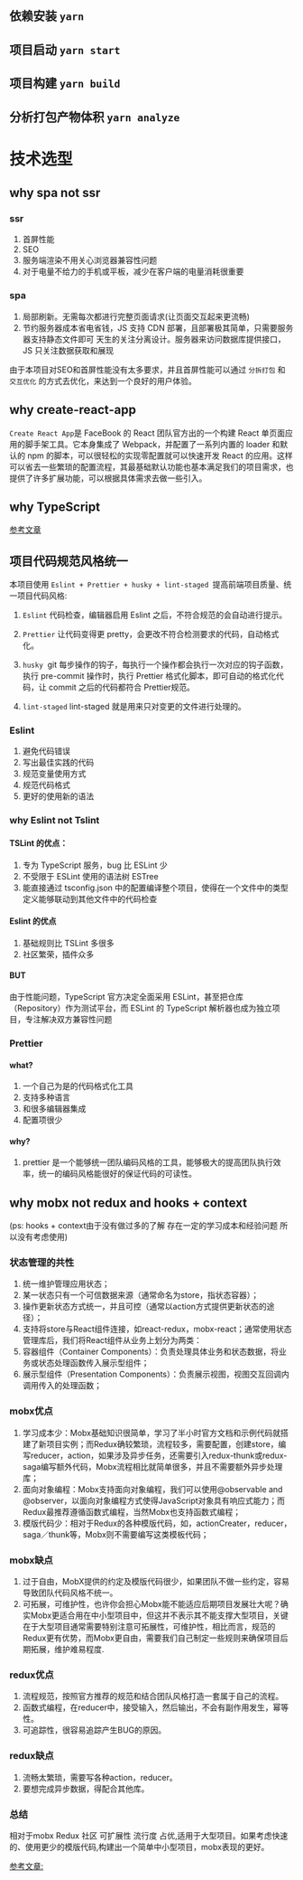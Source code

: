 ## 依赖安装 `yarn`
## 项目启动  `yarn start`
## 项目构建  `yarn build`
## 分析打包产物体积 `yarn analyze`

# 技术选型 
 
## why spa not ssr
### ssr
1. 首屏性能
2. SEO
3. 服务端渲染不用关心浏览器兼容性问题
4. 对于电量不给力的手机或平板，减少在客户端的电量消耗很重要

### spa
1. 局部刷新。无需每次都进行完整页面请求(让页面交互起来更流畅)
2. 节约服务器成本省电省钱，JS 支持 CDN 部署，且部署极其简单，只需要服务器支持静态文件即可
天生的关注分离设计。服务器来访问数据库提供接口，JS 只关注数据获取和展现

由于本项目对SEO和首屏性能没有太多要求，并且首屏性能可以通过 `分拆打包` 和 `交互优化` 的方式去优化，来达到一个良好的用户体验。


## why create-react-app

`Create React App`是 FaceBook 的 React 团队官方出的一个构建 React 单页面应用的脚手架工具。它本身集成了 Webpack，并配置了一系列内置的 loader 和默认的 npm 的脚本，可以很轻松的实现零配置就可以快速开发 React 的应用。这样可以省去一些繁琐的配置流程，其最基础默认功能也基本满足我们的项目需求，也提供了许多扩展功能，可以根据具体需求去做一些引入。

## why TypeScript

[参考文章](https://juejin.im/post/5d19b0305188254e2e4e78e8 "为什么要使用TypeScript")

## 项目代码规范风格统一

本项目使用 `Eslint + Prettier + husky + lint-staged `提高前端项目质量、统一项目代码风格:

1. `Eslint` 代码检查，编辑器启用 Eslint 之后，不符合规范的会自动进行提示。  

2. `Prettier` 让代码变得更 pretty，会更改不符合检测要求的代码，自动格式化。    

3. `husky`  git 每步操作的钩子，每执行一个操作都会执行一次对应的钩子函数，执行 pre-commit 操作时，执行 Prettier 格式化脚本，即可自动的格式化代码，让 commit 之后的代码都符合 Prettier规范。  

4. `lint-staged` lint-staged 就是用来只对变更的文件进行处理的。

### Eslint  

1. 避免代码错误
2. 写出最佳实践的代码
3. 规范变量使用方式
4. 规范代码格式
5. 更好的使用新的语法

### why Eslint not Tslint

#### TSLint 的优点：

1. 专为 TypeScript 服务，bug 比 ESLint 少
2. 不受限于 ESLint 使用的语法树 ESTree
3. 能直接通过 tsconfig.json 中的配置编译整个项目，使得在一个文件中的类型定义能够联动到其他文件中的代码检查

#### Eslint 的优点

1. 基础规则比 TSLint 多很多
2. 社区繁荣，插件众多

#### BUT

由于性能问题，TypeScript 官方决定全面采用 ESLint，甚至把仓库（Repository）作为测试平台，而 ESLint 的 TypeScript 解析器也成为独立项目，专注解决双方兼容性问题

### Prettier

#### what?
1. 一个自己为是的代码格式化工具
2. 支持多种语言
3. 和很多编辑器集成
4. 配置项很少

#### why?

1. prettier 是一个能够统一团队编码风格的工具，能够极大的提高团队执行效率，统一的编码风格能很好的保证代码的可读性。

## why mobx not redux and hooks + context
(ps: hooks + context由于没有做过多的了解 存在一定的学习成本和经验问题 所以没有考虑使用)
### 状态管理的共性
1. 统一维护管理应用状态；
2. 某一状态只有一个可信数据来源（通常命名为store，指状态容器）；
3. 操作更新状态方式统一，并且可控（通常以action方式提供更新状态的途径）；
4. 支持将store与React组件连接，如react-redux，mobx-react；通常使用状态管理库后，我们将React组件从业务上划分为两类：
1. 容器组件（Container Components）：负责处理具体业务和状态数据，将业务或状态处理函数传入展示型组件；
2. 展示型组件（Presentation Components）：负责展示视图，视图交互回调内调用传入的处理函数；
### mobx优点
1. 学习成本少：Mobx基础知识很简单，学习了半小时官方文档和示例代码就搭建了新项目实例；而Redux确较繁琐，流程较多，需要配置，创建store，编写reducer，action，如果涉及异步任务，还需要引入redux-thunk或redux-saga编写额外代码，Mobx流程相比就简单很多，并且不需要额外异步处理库；
2. 面向对象编程：Mobx支持面向对象编程，我们可以使用@observable and @observer，以面向对象编程方式使得JavaScript对象具有响应式能力；而Redux最推荐遵循函数式编程，当然Mobx也支持函数式编程；
3. 模版代码少：相对于Redux的各种模版代码，如，actionCreater，reducer，saga／thunk等，Mobx则不需要编写这类模板代码；

### mobx缺点
1. 过于自由，MobX提供的约定及模版代码很少，如果团队不做一些约定，容易导致团队代码风格不统一。
2. 可拓展，可维护性，也许你会担心Mobx能不能适应后期项目发展壮大呢？确实Mobx更适合用在中小型项目中，但这并不表示其不能支撑大型项目，关键在于大型项目通常需要特别注意可拓展性，可维护性，相比而言，规范的Redux更有优势，而Mobx更自由，需要我们自己制定一些规则来确保项目后期拓展，维护难易程度.

### redux优点

1. 流程规范，按照官方推荐的规范和结合团队风格打造一套属于自己的流程。
2. 函数式编程，在reducer中，接受输入，然后输出，不会有副作用发生，幂等性。
3. 可追踪性，很容易追踪产生BUG的原因。

### redux缺点
1. 流畅太繁琐，需要写各种action，reducer。
2. 要想完成异步数据，得配合其他库。

### 总结
相对于mobx Redux 社区 可扩展性 流行度 占优,适用于大型项目。如果考虑快速的、使用更少的模版代码,构建出一个简单中小型项目，mobx表现的更好。

[参考文章:](https://blog.logrocket.com/redux-vs-mobx/ "redux-vs-mobx")